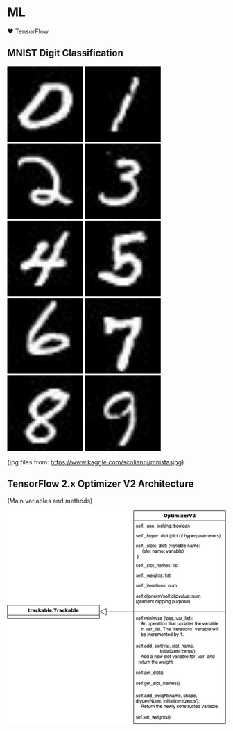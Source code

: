 # ML
❤️ TensorFlow

## MNIST Digit Classification

<p float="left">
    <img src="images/0.jpg" width="175">
    <img src="images/1.jpg" width="175">
    <img src="images/2.jpg" width="175">
    <img src="images/3.jpg" width="175">
    <img src="images/4.jpg" width="175">
    <img src="images/5.jpg" width="175">
    <img src="images/6.jpg" width="175">
    <img src="images/7.jpg" width="175">
    <img src="images/8.jpg" width="175">
    <img src="images/9.jpg" width="175">
</p>

(jpg files from: https://www.kaggle.com/scolianni/mnistasjpg)


## TensorFlow 2.x Optimizer V2 Architecture
(Main variables and methods)

<p float="left">
    <img src="tensorflow_optimizer_v2/tensorflow_optimizer_v2.jpg">

</p>
